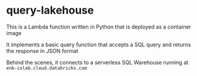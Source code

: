 # query-lakehouse

This is a Lambda function written in Python that is deployed as a container image

It implements a basic query function that accepts a SQL query and returns the response in JSON format

Behind the scenes, it connects to a serverless SQL Warehouse running at `enb-colab.cloud.databricks.com`
